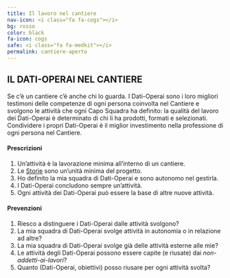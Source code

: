 ```yaml
---
title: Il lavoro nel cantiere
nav-icon: <i class="fa fa-cogs"></i>
bg: rosso
color: black
fa-icon: cogs
safe: <i class="fa fa-medkit"></i>
permalink: cantiere-aperto
---
```


## [<i class="fa fa-angle-up"></i>](#i-ruoli) IL DATI-OPERAI NEL CANTIERE [<i class="fa fa-angle-down"></i>](#compiti-minimi)

Se c’è un cantiere c’è anche chi lo guarda. I Dati-Operai sono i loro migliori testimoni delle competenze di ogni persona coinvolta nel Cantiere e svolgono le attività che ogni Capo Squadra ha definito: la qualità del lavoro dei Dati-Operai è determinato di chi li ha prodotti, formati e selezionati. Condividere i propri Dati-Operai è il miglior investimento nella professione di ogni persona nel Cantiere. 

#### <i class="fa fa-exclamation-circle"></i> Prescrizioni

1. Un’attività è la lavorazione minima all’interno di un cantiere.
2. Le [Storie](#glossario) sono un’unità minima del progetto. 
3. Ho definito la mia squadra di Dati-Operai e sono autonomo nel gestirla.
4. I Dati-Operai concludono sempre un’attività.  
5. Ogni attività dei Dati-Operai può essere la base di altre nuove attività.

#### <i class="fa fa-question-circle"></i> Prevenzioni

1. Riesco a distinguere i Dati-Operai dalle attività svolgono?
2. La mia squadra di Dati-Operai svolge attività in autonomia o in relazione ad altre?
3. La mia squadra di Dati-Operai svolge già delle attività esterne alle mie?
4. Le attività degli Dati-Operai possono essere capite (e riusate) dai *non-addetti-ai-lavori*?
5. Quanto (Dati-Operai, obiettivi) posso riusare per ogni attività svolta?
